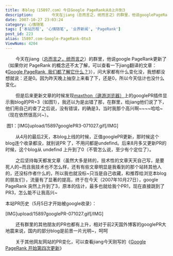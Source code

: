 ```yaml
---
title: 本blog（15897.com）今日Google PageRank从0上升到3
description:        今天在jiang（总而言之，统而言之）的群里，他说googlePageRank更新了（如果你对PageRank的概念还不太了解，可以查看一下jiang翻译的文章：《GooglePageRank,我们都了解它什么？》），问大家都有什么变化没，我想都没想就说：还是0。因为昨天晚上抽空上来看了下，还是0，所以今天估计也没什么变化。但是后来更新文章的时候发现maxthon（遨游浏览器）上的googlePR插件显示我blog的PR=3（如图1），我还以为是出错了那，在群里，给jiang他们说了下，他们用自己的查了之后说，没有错误，的确是3，当时我那个高兴啊~~~~哈哈~（现在依然很高兴~）。 图1：[IMG]upload/15897googlePR3-071027.gif[/IMG]
date: 2007-10-27 23:03:24
category: 心情随笔
tags: ['本站历程', '心情随笔', '业界新闻', 'PageRank']
post_id: 223
alias: 15897.com-Google-PageRank-0to3
ViewNums: 4204
---
```


        今天在jiang（[总而言之，统而言之](http://jiangzhanyong.com)）的群里，他说google PageRank更新了（如果你对 PageRank 的概念还不太了解，可以查看一下jiang翻译的文章：《[Google PageRank, 我们都了解它什么？](http://jiangzhanyong.com/2007/06/google-pagerank-what-do-we-really-know-about-it-382.html)》），问大家都有什么变化没，我想都没想就说：还是0。因为昨天晚上抽空上来看了下，还是0，所以今天估计也没什么变化。

        但是后来更新文章的时候发现[maxthon（遨游浏览器）](http://www.maxthon.cn/)上的googlePR插件显示我blog的PR=3（如图1），我还以为是出错了那，在群里，给jiang他们说了下，他们用自己的查了之后说，没有错误，的确是3，当时我那个高兴啊~~~~哈哈~（现在依然很高兴~）。

 图1：[IMG]upload/15897googlePR3-071027.gif[/IMG]

        从4月的最后2天，本blog上线的时候，正值googlePR更新，那时候这个blog连个收录都没，就别说PR 了，不用问都是undefind。后来8月多又更新PR的时候，这个blog从 undefind 上升到了0（不管怎么说，至少有个定位了）。

        之后坚持每天都发文章（虽然大多是转的，技术性的文章天天自己写，是要死人的~而且我技术也不怎么样，还有有些文章明显是我看到的那个站转其他人的，还没标作者什么的，所以我也就没标~只当是自己收藏，和推荐给浏览本blog的朋友们），流量有了显著的提高，终于在今天（2007年10月27日），google PageRank 突然上升到了3，原本的估计，最多也就给我个PR1，现在直接跳到了PR3，怎么能不让我高兴~

本站PR历史（5月5日才开始被google收录）：

[IMG]upload/15897googlePR-071027.gif[/IMG]

        还有群里的其他朋友的PR也都有上升，相对于前2天国外博客的googlePR大地震来说，国内的部分blog是前景一片光明~，呵呵

        关于其他网友网站的PR变化，可以查看jiang今天刚写的《[Google PageRank 开始第四次更新](http://jiangzhanyong.com/2007/10/google-pagerank-2007-4th-change-600.html "Google PageRank 开始第四次更新")》

